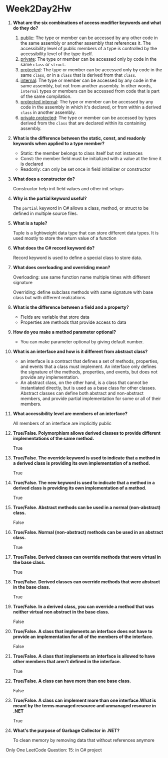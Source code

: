 # Week2Day2Hw

1. **What are the six combinations of access modifier keywords and what do they do?** 

   1. [public](https://learn.microsoft.com/en-us/dotnet/csharp/language-reference/keywords/public): The type or member can be accessed by any other code in the same assembly or another assembly that references it. The accessibility level of public members of a type is controlled by the accessibility level of the type itself.
   2. [private](https://learn.microsoft.com/en-us/dotnet/csharp/language-reference/keywords/private): The type or member can be accessed only by code in the same `class` or `struct`.
   3. [protected](https://learn.microsoft.com/en-us/dotnet/csharp/language-reference/keywords/protected): The type or member can be accessed only by code in the same `class`, or in a `class` that is derived from that `class`.
   4. [internal](https://learn.microsoft.com/en-us/dotnet/csharp/language-reference/keywords/internal): The type or member can be accessed by any code in the same assembly, but not from another assembly. In other words, `internal` types or members can be accessed from code that is part of the same compilation.
   5. [protected internal](https://learn.microsoft.com/en-us/dotnet/csharp/language-reference/keywords/protected-internal): The type or member can be accessed by any code in the assembly in which it's declared, or from within a derived `class` in another assembly.
   6. [private protected](https://learn.microsoft.com/en-us/dotnet/csharp/language-reference/keywords/private-protected): The type or member can be accessed by types derived from the `class` that are declared within its containing assembly.

2. **What is the difference between the static, const, and readonly keywords when applied to a type member?**

   - Static: the member belongs to class itself but not instances
   - Const: the member field must be initialized with a value at the time it is declared
   - Readonly: can only be set once in field initializer or constructor

3. **What does a constructor do?**

   Constructor help init field values and other init setups

4. **Why is the partial keyword useful?**

   The `partial` keyword in C# allows a class, method, or struct to be defined in multiple source files.

5. **What is a tuple?**

   Tuple is a lightweight data type that can store different data types. It is used mostly to store the return value of a function 

6. **What does the C# record keyword do?**

   Record keyword is used to define a special class to store data.

7. **What does overloading and overriding mean?**

   Overloading: use same function name multiple times with different signature

   Overriding: define subclass methods with same signature with base class but with different realizations. 

8. **What is the difference between a field and a property?**

   - Fields are variable that store data
   - Properties are methods that provide access to data 

9. **How do you make a method parameter optional?**

   - You can make parameter optional by giving default number.

10. **What is an interface and how is it different from abstract class?**

    - an interface is a contract that defines a set of methods, properties, and events that a class must implement. An interface only defines the signature of the methods, properties, and events, but does not provide any implementation.
    - An abstract class, on the other hand, is a class that cannot be instantiated directly, but is used as a base class for other classes. Abstract classes can define both abstract and non-abstract members, and provide partial implementation for some or all of their members.

11. **What accessibility level are members of an interface?**

    All members of an interface are implicitly public

12. **True/False. Polymorphism allows derived classes to provide different implementations of the same method.**

    True

13. **True/False. The override keyword is used to indicate that a method in a derived class is providing its own implementation of a method.**

    True

14. **True/False. The new keyword is used to indicate that a method in a derived class is providing its own implementation of a method.**

    True

15. **True/False. Abstract methods can be used in a normal (non-abstract) class.** 

    False

16. **True/False. Normal (non-abstract) methods can be used in an abstract class.** 

    True

17. **True/False. Derived classes can override methods that were virtual in the base class.** 

    True

18. **True/False. Derived classes can override methods that were abstract in the base class.** 

    True

19. **True/False. In a derived class, you can override a method that was neither virtual non abstract in the base class.**

    False

20. **True/False. A class that implements an interface does not have to provide an implementation for all of the members of the interface.**

    False

21. **True/False. A class that implements an interface is allowed to have other members that aren’t defined in the interface.**

    True

22. **True/False. A class can have more than one base class.**

    False

23. **True/False. A class can implement more than one interface.What is meant by the terms managed resource and unmanaged resource in .NET**

    True

24. **What's the purpose of Garbage Collector in .NET?**

    To clean memory by removing data that without references anymore

Only One LeetCode Question: 15: in C# project